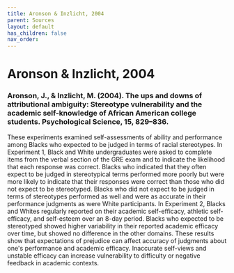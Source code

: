 ```yaml
---
title: Aronson & Inzlicht, 2004
parent: Sources
layout: default
has_children: false
nav_order: 
---
```


# Aronson & Inzlicht, 2004

### Aronson, J., & Inzlicht, M. (2004). The ups and downs of attributional ambiguity: Stereotype vulnerability and the academic self-knowledge of African American college students. Psychological Science, 15, 829–836.

These experiments examined self-assessments of ability and performance among Blacks who expected to be judged in terms of racial stereotypes. In Experiment 1, Black and White undergraduates were asked to complete items from the verbal section of the GRE exam and to indicate the likelihood that each response was correct. Blacks who indicated that they often expect to be judged in stereotypical terms performed more poorly but were more likely to indicate that their responses were correct than those who did not expect to be stereotyped. Blacks who did not expect to be judged in terms of stereotypes performed as well and were as accurate in their performance judgments as were White participants. In Experiment 2, Blacks and Whites regularly reported on their academic self-efficacy, athletic self-efficacy, and self-esteem over an 8-day period. Blacks who expected to be stereotyped showed higher variability in their reported academic efficacy over time, but showed no difference in the other domains. These results show that expectations of prejudice can affect accuracy of judgments about one's performance and academic efficacy. Inaccurate self-views and unstable efficacy can increase vulnerability to difficulty or negative feedback in academic contexts.
